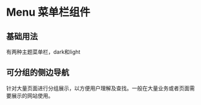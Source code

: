 # Menu 菜单栏组件

<preview path="../src/components/Menu/examples/demo.vue" title="test" description="component description content"></preview>

## 基础用法

有两种主题菜单栏，dark和light
<preview path="../src/components/Menu/examples/base.vue" title="test" description="component description content"></preview>

## 可分组的侧边导航

针对大量页面进行分组展示，以方便用户理解及查找。一般在大量业务或者页面需要展示的网站使用。
<preview path="../src/components/Menu/examples/group.vue"></preview>
